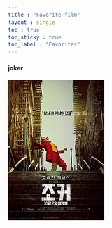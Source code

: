```yaml
---
title : "Favorite film"
layout : single
toc : true
toc_sticky : true
toc_label : "Favorites"
---
```

#### joker
![joker](/assets/images/joker.jpg)
